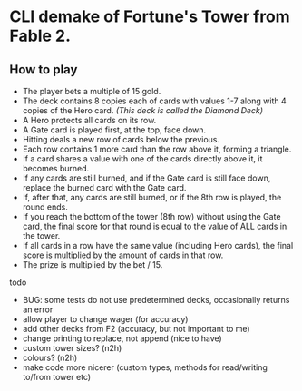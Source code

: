 # CLI demake of Fortune's Tower from Fable 2.

## How to play

- The player bets a multiple of 15 gold.
- The deck contains 8 copies each of cards with values 1-7 along with 4 copies of the Hero card. *(This deck is called the Diamond Deck)*
- A Hero protects all cards on its row.
- A Gate card is played first, at the top, face down.
- Hitting deals a new row of cards below the previous.
- Each row contains 1 more card than the row above it, forming a triangle.
- If a card shares a value with one of the cards directly above it, it becomes burned.
- If any cards are still burned, and if the Gate card is still face down, replace the burned card with the Gate card.
- If, after that, any cards are still burned, or if the 8th row is played, the round ends.
- If you reach the bottom of the tower (8th row) without using the Gate card, the final score for that round is equal to the value of ALL cards in the tower.
- If all cards in a row have the same value (including Hero cards), the final score is multiplied by the amount of cards in that row.
- The prize is multiplied by the bet / 15.



todo

- BUG: some tests do not use predetermined decks, occasionally returns an error
- allow player to change wager (for accuracy)
- add other decks from F2 (accuracy, but not important to me)
- change printing to replace, not append (nice to have)
- custom tower sizes? (n2h)
- colours? (n2h)
- make code more nicerer (custom types, methods for read/writing to/from tower etc)

